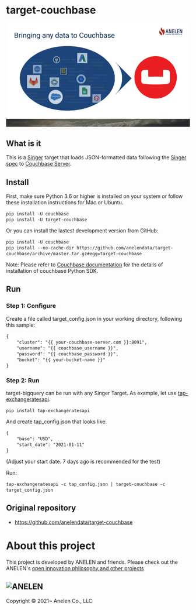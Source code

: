 # target-couchbase

![target-couchbase](https://raw.githubusercontent.com/anelendata/target-couchbase/master/assets/target-couchbase.png)

## What is it

This is a [Singer](https://singer.io) target that loads JSON-formatted data
following the [Singer spec](https://github.com/singer-io/getting-started/blob/master/docs/SPEC.md)
to [Couchbase Server](https://docs.couchbase.com/home/server.html).

## Install

First, make sure Python 3.6 or higher is installed on your system or follow
these  installation instructions for Mac or Ubuntu.

```
pip install -U couchbase
pip install -U target-couchbase
```

Or you can install the lastest development version from GitHub:

```
pip install -U couchbase
pip install --no-cache-dir https://github.com/anelendata/target-couchbase/archive/master.tar.gz#egg=target-couchbase
```
Note: Please refer to
[Couchbase documentation](https://docs.couchbase.com/python-sdk/current/hello-world/start-using-sdk.html)
for the details of installation of couchbase Python SDK.

## Run

### Step 1: Configure

Create a file called target_config.json in your working directory, following
this sample:

```
{
    "cluster": "{{ your-couchbase-server.com }}:8091",
    "username": "{{ couchbase_username }}",
    "password": "{{ couchbase_password }}",
    "bucket": "{{ your-bucket-name }}"
}
```

### Step 2: Run

target-bigquery can be run with any Singer Target. As example, let use
[tap-exchangeratesapi](https://github.com/singer-io/tap-exchangeratesapi).

```
pip install tap-exchangeratesapi
```

And create tap_config.json that looks like:

```
{
    "base": "USD",
    "start_date": "2021-01-11"
}
```
(Adjust your start date. 7 days ago is recommended for the test)

Run:

```
tap-exchangeratesapi -c tap_config.json | target-couchbase -c target_config.json
```

## Original repository

- https://github.com/anelendata/target-couchbase

# About this project

This project is developed by
ANELEN and friends. Please check out the ANELEN's
[open innovation philosophy and other projects](https://anelen.co/open-source.html)

![ANELEN](https://avatars.githubusercontent.com/u/13533307?s=400&u=a0d24a7330d55ce6db695c5572faf8f490c63898&v=4)
---

Copyright &copy; 2021~ Anelen Co., LLC
